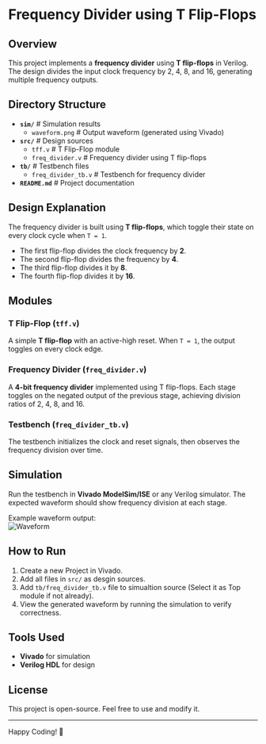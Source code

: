 # Frequency Divider using T Flip-Flops  

## Overview  
This project implements a **frequency divider** using **T flip-flops** in Verilog. The design divides the input clock frequency by 2, 4, 8, and 16, generating multiple frequency outputs.  

## Directory Structure  
- **`sim/`**   # Simulation results
    - `waveform.png`  # Output waveform (generated using Vivado)
- **`src/`**   # Design sources
    - `tff.v`  # T Flip-Flop module
    - `freq_divider.v`  # Frequency divider using T flip-flops
- **`tb/`**    # Testbench files
    - `freq_divider_tb.v`  # Testbench for frequency divider
- **`README.md`**  # Project documentation

## Design Explanation  
The frequency divider is built using **T flip-flops**, which toggle their state on every clock cycle when `T = 1`.  

- The first flip-flop divides the clock frequency by **2**.  
- The second flip-flop divides the frequency by **4**.  
- The third flip-flop divides it by **8**.  
- The fourth flip-flop divides it by **16**.  

## Modules  

### **T Flip-Flop (`tff.v`)**  
A simple **T flip-flop** with an active-high reset. When `T = 1`, the output toggles on every clock edge.  

### **Frequency Divider (`freq_divider.v`)**  
A **4-bit frequency divider** implemented using T flip-flops. Each stage toggles on the negated output of the previous stage, achieving division ratios of 2, 4, 8, and 16.  

### **Testbench (`freq_divider_tb.v`)**  
The testbench initializes the clock and reset signals, then observes the frequency division over time.  

## Simulation  
Run the testbench in **Vivado ModelSim/ISE** or any Verilog simulator. The expected waveform should show frequency division at each stage.  

Example waveform output:  
![Waveform](sim/waveform.png)  

## How to Run  
1. Create a new Project in Vivado.
2. Add all files in `src/` as desgin sources.
3. Add `tb/freq_divider_tb.v` file to simualtion source (Select it as Top module if not already).
3. View the generated waveform by running the simulation to verify correctness.

## Tools Used  
- **Vivado** for simulation  
- **Verilog HDL** for design  

## License  
This project is open-source. Feel free to use and modify it.  

---
Happy Coding! 🚀  
